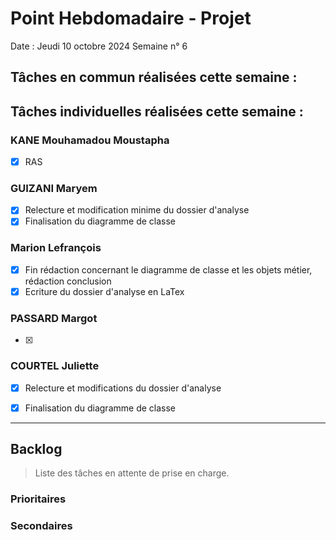 # Point Hebdomadaire - Projet

Date : Jeudi 10 octobre 2024
Semaine n° 6

## Tâches en commun réalisées cette semaine :

## Tâches individuelles réalisées cette semaine :

### KANE Mouhamadou Moustapha
- [x] RAS

### GUIZANI Maryem
- [x] Relecture et modification minime du dossier d'analyse
- [x] Finalisation du diagramme de classe

### Marion Lefrançois
- [x] Fin rédaction concernant le diagramme de classe et les objets métier, rédaction conclusion
- [x] Ecriture du dossier d'analyse en LaTex

### PASSARD Margot
- [x]

### COURTEL Juliette
- [x] Relecture et modifications du dossier d'analyse
- [x] Finalisation du diagramme de classe



---

## Backlog

> Liste des tâches en attente de prise en charge.

### Prioritaires

### Secondaires
